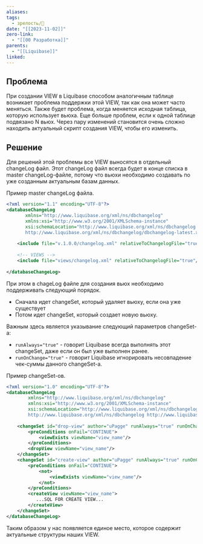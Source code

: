 ```yaml
---
aliases: 
tags:
  - зрелость/🌱
date: "[[2023-11-02]]"
zero-link:
  - "[[00 Разработка]]"
parents:
  - "[[Liquibase]]"
linked:
---
```

## Проблема
При создании VIEW в Liquibase способом аналогичным таблице возникает проблема поддержки этой VIEW, так как она может часто меняться. Также будет проблема, когда меняется исходная таблица, которую использует вьюха. Еще больше проблем, если к одной таблице подвязано N вьюх. Через пару изменений становится очень сложно находить актуальный скрипт создания VIEW, чтобы его изменить.
## Решение
Для решений этой проблемы все VIEW выносятся в отдельный changeLog файл. Этот changeLog файл всегда будет в конце списка в master changeLog-файле, потому что вьюхи необходимо создавать по уже созданным актуальным базам данных.

Пример master changeLog файла.

```xml
<?xml version="1.1" encoding="UTF-8"?>  
<databaseChangeLog  
       xmlns="http://www.liquibase.org/xml/ns/dbchangelog"  
       xmlns:xsi="http://www.w3.org/2001/XMLSchema-instance"  
       xsi:schemaLocation="http://www.liquibase.org/xml/ns/dbchangelog  
       http://www.liquibase.org/xml/ns/dbchangelog/dbchangelog-latest.xsd">  
  
    <include file="v.1.0.0/changelog.xml" relativeToChangelogFile="true"/>  
    
    <!-- VIEWS -->  
    <include file="views/changelog.xml" relativeToChangelogFile="true"/>  
  
</databaseChangeLog>
```

При этом в chageLog файле для создания вьюх необходимо поддерживать следующий порядок.
- Сначала идет changeSet, который удаляет вьюху, если она уже существует
- Потом идет changeSet, который создает новую вьюху.

Важным здесь является указывание следующий параметров changeSet-а:
- `runAlways="true"` - говорит Liquibase всегда выполнять этот changeSet, даже если он был уже выполнен ранее.
- `runOnChange="true"` - говорит Liquibase игнорировать несовпадение чек-суммы данного changeSet-а.

Пример changeSet-ов.

```xml
<?xml version="1.0" encoding="UTF-8"?>  
<databaseChangeLog  
        xmlns="http://www.liquibase.org/xml/ns/dbchangelog"  
        xmlns:xsi="http://www.w3.org/2001/XMLSchema-instance"  
        xsi:schemaLocation="http://www.liquibase.org/xml/ns/dbchangelog http://www.liquibase.org/xml/ns/dbchangelog/dbchangelog-latest.xsd  
        http://www.liquibase.org/xml/ns/dbchangelog http://www.liquibase.org/xml/ns/dbchangelog/dbchangelog-latest.xsd">  
  
    <changeSet id="drop-view" author="uPagge" runAlways="true" runOnChange="true">  
        <preConditions onFail="CONTINUE">  
            <viewExists viewName="view_name"/>  
        </preConditions>        
        <dropView viewName="view_name"/>  
    </changeSet>  
    <changeSet id="create-view" author="uPagge" runAlways="true" runOnChange="true">  
        <preConditions onFail="CONTINUE">  
            <not>                
	            <viewExists viewName="view_name"/>  
            </not>        
        </preConditions>        
        <createView viewName="view_name">  
           ...SQL FOR CREATE VIEW...   
        </createView>  
    </changeSet>  
</databaseChangeLog>
```

Таким образом у нас появляется единое место, которое содержит актуальные структуры наших VIEW.